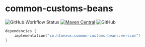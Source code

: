 # common-customs-beans

![GitHub Workflow Status](https://img.shields.io/github/workflow/status/zhengjin-me/common-customs-beans/Gradle%20Package?style=flat-square)
[![Maven Central](https://img.shields.io/maven-central/v/me.zhengjin/common-customs-beans.svg?style=flat-square&color=brightgreen)](https://maven-badges.herokuapp.com/maven-central/me.zhengjin/common-customs-beans/)
![GitHub](https://img.shields.io/github/license/zhengjin-me/common-customs-beans?style=flat-square)

```kotlin
dependencies {
    implementation("cn.htnexus:common-customs-beans:version")
}
```